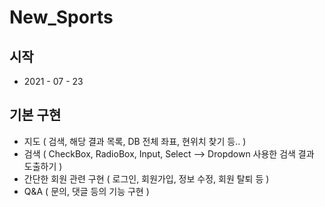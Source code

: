 # New_Sports

## 시작
- 2021 - 07 - 23

## 기본 구현
- 지도 ( 검색, 해당 결과 목록, DB 전체 좌표, 현위치 찾기 등.. )
- 검색 ( CheckBox, RadioBox, Input, Select --> Dropdown 사용한 검색 결과 도출하기 )
- 간단한 회원 관련 구현 ( 로그인, 회원가입, 정보 수정, 회원 탈퇴 등 )
- Q&A ( 문의, 댓글 등의 기능 구현 )
